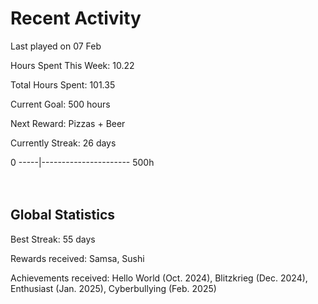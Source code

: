# Recent Activity
Last played on 07 Feb  

Hours Spent This Week: 10.22  

Total Hours Spent: 101.35  

Current Goal: 500 hours  

Next Reward: Pizzas + Beer  

Currently Streak: 26 days 

0 -----|---------------------- 500h  
<br><br>

## Global Statistics
Best Streak: 55 days

Rewards received: Samsa, Sushi

Achievements received: Hello World (Oct. 2024), Blitzkrieg (Dec. 2024), Enthusiast (Jan. 2025), Cyberbullying (Feb. 2025)
